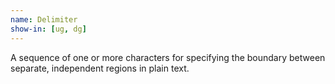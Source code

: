 ```yaml
---
name: Delimiter
show-in: [ug, dg]
---
```


A sequence of one or more characters for specifying the boundary between separate, independent regions in plain text.
